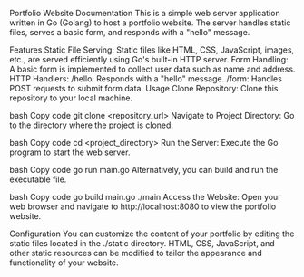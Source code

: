 Portfolio Website Documentation
This is a simple web server application written in Go (Golang) to host a portfolio website. The server handles static files, serves a basic form, and responds with a "hello" message.

Features
Static File Serving: Static files like HTML, CSS, JavaScript, images, etc., are served efficiently using Go's built-in HTTP server.
Form Handling: A basic form is implemented to collect user data such as name and address.
HTTP Handlers:
/hello: Responds with a "hello" message.
/form: Handles POST requests to submit form data.
Usage
Clone Repository: Clone this repository to your local machine.

bash
Copy code
git clone <repository_url>
Navigate to Project Directory: Go to the directory where the project is cloned.

bash
Copy code
cd <project_directory>
Run the Server: Execute the Go program to start the web server.

bash
Copy code
go run main.go
Alternatively, you can build and run the executable file.

bash
Copy code
go build main.go
./main
Access the Website: Open your web browser and navigate to http://localhost:8080 to view the portfolio website.

Configuration
You can customize the content of your portfolio by editing the static files located in the ./static directory. HTML, CSS, JavaScript, and other static resources can be modified to tailor the appearance and functionality of your website.
